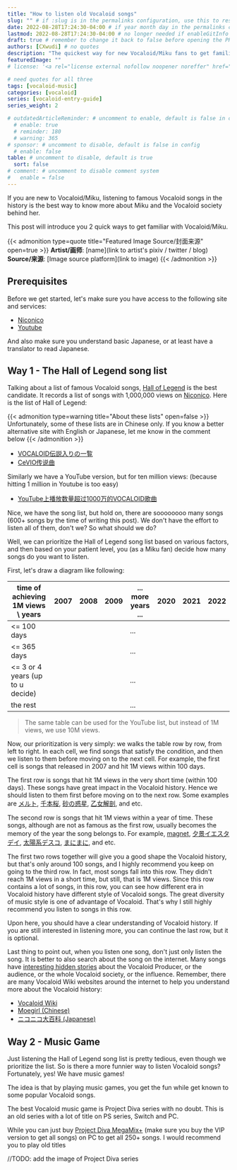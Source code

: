 ```yaml
---
title: "How to listen old Vocaloid songs"
slug: "" # if :slug is in the permalinks configuration, use this to resolve URL conflict with other posts
date: 2022-08-28T17:24:30-04:00 # if year month day in the permalinks configuration and other posts have the same date, modify this to resolve URL conflict with other posts 
lastmod: 2022-08-28T17:24:30-04:00 # no longer needed if enableGitInfo = true
draft: true # remember to change it back to false before opening the PR for publishing
authors: [CXwudi] # no quotes
description: "The quickest way for new Vocaloid/Miku fans to get familiar with Vocaloid and the history"
featuredImage: ""
# license: '<a rel="license external nofollow noopener noreffer" href="https://creativecommons.org/licenses/by/4.0/" target="_blank">CC BY 4.0</a>'

# need quotes for all three
tags: [vocaloid-music]
categories: [vocaloid]
series: [vocaloid-entry-guide]
series_weight: 2

# outdatedArticleReminder: # uncomment to enable, default is false in config 
  # enable: true
  # reminder: 180
  # warning: 365
# sponsor: # uncomment to disable, default is false in config 
  # enable: false
table: # uncomment to disable, default is true
  sort: false
# comment: # uncomment to disable comment system
#   enable = false
---
```


If you are new to Vocaloid/Miku, listening to famous Vocaloid songs in the history is the best way to know more about Miku and the Vocaloid society behind her.

This post will introduce you 2 quick ways to get familiar with Vocaloid/Miku.

<!--more-->
{{< admonition type=quote title="Featured Image Source/封面来源" open=true >}}
**Artist/画师**: [name](link to artist's pixiv / twitter / blog) <!--just to insert a double space behind-->  
**Source/来源**: [Image source platform](link to image)
{{< /admonition >}}

## Prerequisites

Before we get started, let's make sure you have access to the following site and services:

- [Niconico](https://www.nicovideo.jp/)
- [Youtube](https://www.youtube.com/)

And also make sure you understand basic Japanese, or at least have a translator to read Japanese.

## Way 1 - The Hall of Legend song list

Talking about a list of famous Vocaloid songs, [Hall of Legend](https://dic.nicovideo.jp/a/vocaloid%E4%BC%9D%E8%AA%AC%E5%85%A5%E3%82%8A) is the best candidate. It records a list of songs with 1,000,000 views on [Niconico](https://www.nicovideo.jp/). Here is the list of Hall of Legend:

{{< admonition type=warning title="About these lists" open=false >}}
Unfortunately, some of these lists are in Chinese only. If you know a better alternative site with English or Japanese, let me know in the comment below
{{< /admonition >}}

- [VOCALOID伝説入りの一覧](https://dic.nicovideo.jp/a/vocaloid%E4%BC%9D%E8%AA%AC%E5%85%A5%E3%82%8A%E3%81%AE%E4%B8%80%E8%A6%A7)
- [CeVIO传说曲](https://dic.nicovideo.jp/a/vocaloid%E4%BC%9D%E8%AA%AC%E5%85%A5%E3%82%8A%E3%81%AE%E4%B8%80%E8%A6%A7)

Similarly we have a YouTube version, but for ten million views: (because hitting 1 million in Youtube is too easy)

- [YouTube上播放数量超过1000万的VOCALOID歌曲](https://zh.moegirl.org.cn/VOCALOID%E7%A5%9E%E8%AF%9D%E6%9B%B2/YouTube%E6%8A%95%E7%A8%BF)

Nice, we have the song list, but hold on, there are soooooooo many songs (600+ songs by the time of writing this post). We don't have the effort to listen all of them, don't we? So what should we do?

Well, we can prioritize the Hall of Legend song list based on various factors, and then based on your patient level, you (as a Miku fan) decide how many songs do you want to listen.

First, let's draw a diagram like following:

| time of achieving 1M views \ years | 2007 | 2008 | 2009 | ... more years ...  | 2020 | 2021 | 2022 |
| -------------------------------- | ---- | ---- | ---- | ---- | ---- | ---- | ---- |
| <= 100 days |      |      |      | ...  |      |      |      |
| <= 365 days |      |      |      | ...  |      |      |      |
| <= 3 or 4 years (up to u decide) |      |      |      | ...  |      |      |      |
| the rest |      |      |      | ...  |      |      |      |

> The same table can be used for the YouTube list, but instead of 1M views, we use 10M views.

Now, our prioritization is very simply: we walks the table row by row, from left to right. In each cell, we find songs that satisfy the condition, and then we listen to them before moving on to the next cell. For example, the first cell is songs that released in 2007 and hit 1M views within 100 days.

The first row is songs that hit 1M views in the very short time (within 100 days). These songs have great impact in the Vocaloid history. Hence we should listen to them first before moving on to the next row. Some examples are [メルト](https://www.nicovideo.jp/watch/sm1715919), [千本桜](https://www.nicovideo.jp/watch/sm15630734), [砂の惑星](https://www.nicovideo.jp/watch/sm31606995), [乙女解剖](https://www.nicovideo.jp/watch/sm34470195), and etc.

The second row is songs that hit 1M views within a year of time. These songs, although are not as famous as the first row, usually becomes the memory of the year the song belongs to. For example, [magnet](https://www.nicovideo.jp/watch/sm6909505), [夕景イエスタデイ](https://www.nicovideo.jp/watch/sm21513190), [太陽系デスコ](https://www.nicovideo.jp/watch/sm30469574), [まにまに](https://www.nicovideo.jp/watch/sm40349788), and etc.

The first two rows together will give you a good shape the Vocaloid history, but that's only around 100 songs, and I highly recommend you keep on going to the third row. In fact, most songs fall into this row. They didn't reach 1M views in a short time, but still, that is 1M views. Since this row contains a lot of songs, in this row, you can see how different era in Vocaloid history have different style of Vocaloid songs. The great diversity of music style is one of advantage of Vocaloid. That's why I still highly recommend you listen to songs in this row.

Upon here, you should have a clear understanding of Vocaloid history. If you are still interested in listening more, you can continue the last row, but it is optional.

Last thing to point out, when you listen one song, don't just only listen the song. It is better to also search about the song on the internet. Many songs have [interesting hidden stories](https://www.zhihu.com/question/47488103/answer/119044265) about the Vocaloid Producer, or the audience, or the whole Vocaloid society, or the influence. Remember, there are many Vocaloid Wiki websites around the internet to help you understand more about the Vocaloid history:

- [Vocaloid Wiki](https://vocaloid.fandom.com/wiki/Vocaloid_Wiki)
- [Moegirl (Chinese)](https://zh.moegirl.org.cn)
- [ニコニコ大百科 (Japanese)](https://dic.nicovideo.jp)

## Way 2 - Music Game

Just listening the Hall of Legend song list is pretty tedious, even though we prioritize the list. So is there a more funnier way to listen Vocaloid songs? Fortunately, yes! We have music games!

The idea is that by playing music games, you get the fun while get known to some popular Vocaloid songs.

The best Vocaloid music game is Project Diva series with no doubt. This is an old series with a lot of title on PS series, Switch and PC. 

While you can just buy [Project Diva MegaMix+](https://store.steampowered.com/app/1761390/_Project_DIVA_MEGA39s/) (make sure you buy the VIP version to get all songs) on PC to get all 250+ songs. I would recommend you to play old titles 

//TODO: add the image of Project Diva series